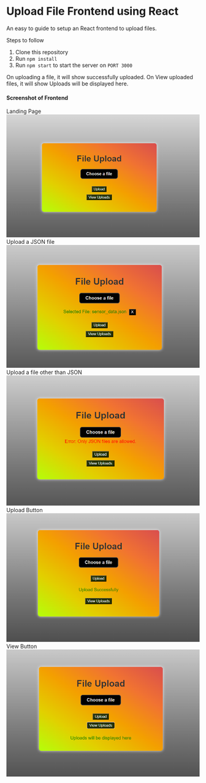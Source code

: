 # Upload File Frontend using React

An easy to guide to setup an React frontend to upload files.

Steps to follow

1. Clone this repository
2. Run `npm install`
3. Run `npm start` to start the server on `PORT 3000` 

On uploading a file, it will show successfully uploaded.
On View uploaded files, it will show Uploads will be displayed here.

#### Screenshot of Frontend

Landing Page<br/>
![front page](https://github.com/Anandkrishna017/File_Upload_App/blob/main/images/front.png)<br/>
Upload a JSON file
![Upload a JSON file](https://github.com/Anandkrishna017/File_Upload_App/blob/main/images/selectfile.png)
Upload a file other than JSON
![Upload a file other than JSON](https://github.com/Anandkrishna017/File_Upload_App/blob/main/images/selecterrorfile.png)
Upload Button
![Upload Button](https://github.com/Anandkrishna017/File_Upload_App/blob/main/images/upload.png)
View Button
![View Button](https://github.com/Anandkrishna017/File_Upload_App/blob/main/images/View.png)





